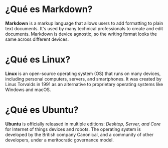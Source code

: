 # ¿Qué es Markdown?
**Markdown** is a markup language that allows users to add formatting to plain text documents. It's used by many technical professionals to create and edit documents. Markdown is device agnostic, so the writing format looks the same across different devices. 

# ¿Qué es Linux? 
**Linux** is an open-source operating system (OS) that runs on many devices, including personal computers, servers, and smartphones. It was created by Linus Torvalds in 1991 as an alternative to proprietary operating systems like Windows and macOS. 

# ¿Qué es Ubuntu?
**Ubuntu** is officially released in multiple editions: *Desktop, Server, and Core* for Internet of things devices and robots. The operating system is developed by the British company Canonical, and a community of other developers, under a meritocratic governance model.